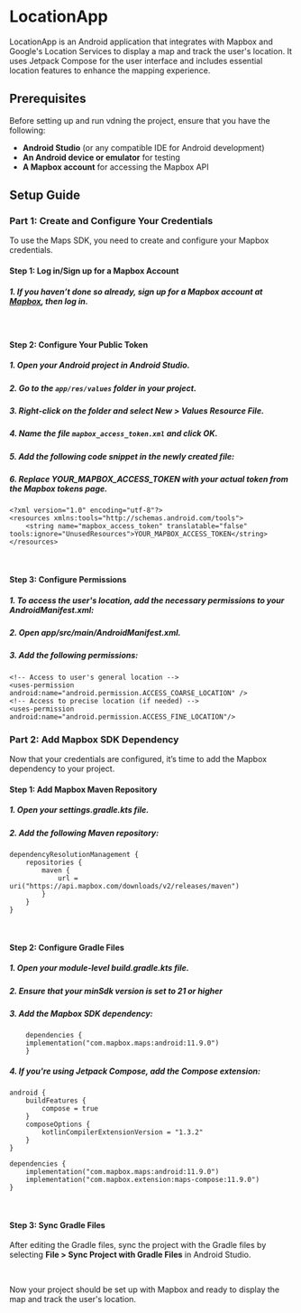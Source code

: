 # LocationApp

LocationApp is an Android application that integrates with Mapbox and Google's Location Services to display a map and track the user's location. It uses Jetpack Compose for the user interface and includes essential location features to enhance the mapping experience.

## Prerequisites

Before setting up and run vdning the project, ensure that you have the following:

- **Android Studio** (or any compatible IDE for Android development)
- **An Android device or emulator** for testing
- **A Mapbox account** for accessing the Mapbox API

## Setup Guide

### Part 1: Create and Configure Your Credentials

To use the Maps SDK, you need to create and configure your Mapbox credentials.

#### Step 1: Log in/Sign up for a Mapbox Account
##### 1. If you haven’t done so already, sign up for a Mapbox account at [Mapbox](https://www.mapbox.com/), then log in.

&nbsp;  


#### Step 2: Configure Your Public Token

##### 1. Open your Android project in Android Studio.
##### 2. Go to the `app/res/values` folder in your project.
##### 3. Right-click on the folder and select **New > Values Resource File**.
##### 4. Name the file `mapbox_access_token.xml` and click **OK**.
##### 5. Add the following code snippet in the newly created file:
##### 6. Replace YOUR_MAPBOX_ACCESS_TOKEN with your actual token from the Mapbox tokens page.

    <?xml version="1.0" encoding="utf-8"?>
    <resources xmlns:tools="http://schemas.android.com/tools">
        <string name="mapbox_access_token" translatable="false" tools:ignore="UnusedResources">YOUR_MAPBOX_ACCESS_TOKEN</string>
    </resources>

&nbsp;  

#### Step 3: Configure Permissions
##### 1. To access the user's location, add the necessary permissions to your AndroidManifest.xml:

##### 2. Open app/src/main/AndroidManifest.xml.

##### 3. Add the following permissions:

    <!-- Access to user's general location -->
    <uses-permission android:name="android.permission.ACCESS_COARSE_LOCATION" />
    <!-- Access to precise location (if needed) -->
    <uses-permission android:name="android.permission.ACCESS_FINE_LOCATION"/>

### Part 2: Add Mapbox SDK Dependency
Now that your credentials are configured, it’s time to add the Mapbox dependency to your project.

#### Step 1: Add Mapbox Maven Repository
##### 1. Open your settings.gradle.kts file.

##### 2. Add the following Maven repository:

    dependencyResolutionManagement {
        repositories {
            maven {
                url = uri("https://api.mapbox.com/downloads/v2/releases/maven")
            }
        }
    }

&nbsp;  


#### Step 2: Configure Gradle Files
##### 1. Open your module-level build.gradle.kts file.

##### 2. Ensure that your minSdk version is set to 21 or higher
##### 3. Add the Mapbox SDK dependency:

        dependencies {
        implementation("com.mapbox.maps:android:11.9.0")        
        }
##### 4. If you're using Jetpack Compose, add the Compose extension:

    android {
        buildFeatures {
            compose = true
        }
        composeOptions {
            kotlinCompilerExtensionVersion = "1.3.2"
        }
    }

    dependencies {
        implementation("com.mapbox.maps:android:11.9.0")
        implementation("com.mapbox.extension:maps-compose:11.9.0")
    }

&nbsp;  


#### Step 3: Sync Gradle Files

After editing the Gradle files, sync the project with the Gradle files by selecting **File > Sync Project with Gradle Files** in Android Studio. 


&nbsp;  

Now your project should be set up with Mapbox and ready to display the map and track the user's location.


